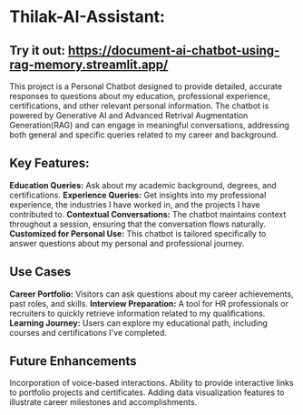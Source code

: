 # Thilak-AI-Assistant:

## Try it out: https://document-ai-chatbot-using-rag-memory.streamlit.app/

This project is a Personal Chatbot designed to provide detailed, accurate responses to questions about my education, professional experience, certifications, and other relevant personal information. The chatbot is powered by Generative AI and Advanced Retrival Augmentation Generation(RAG) and can engage in meaningful conversations, addressing both general and specific queries related to my career and background.

## Key Features:
**Education Queries:** Ask about my academic background, degrees, and certifications.
**Experience Queries:** Get insights into my professional experience, the industries I have worked in, and the projects I have contributed to.
**Contextual Conversations:** The chatbot maintains context throughout a session, ensuring that the conversation flows naturally.
**Customized for Personal Use:** This chatbot is tailored specifically to answer questions about my personal and professional journey.

## Use Cases
**Career Portfolio:** Visitors can ask questions about my career achievements, past roles, and skills.
**Interview Preparation:** A tool for HR professionals or recruiters to quickly retrieve information related to my qualifications.
**Learning Journey:** Users can explore my educational path, including courses and certifications I've completed.

## Future Enhancements
Incorporation of voice-based interactions.
Ability to provide interactive links to portfolio projects and certificates.
Adding data visualization features to illustrate career milestones and accomplishments.
